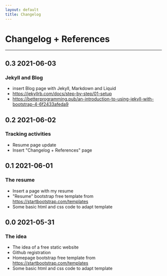 ```yaml
---
layout: default
title: Changelog
---
```

<div class="mt-5">
    <h1>Changelog + References</h1>
</div>
<hr />
<h2>0.3 2021-06-03</h2>
<h3>Jekyll and Blog</h3>
<ul>
    <li>insert Blog page with Jekyll, Markdown and Liquid</li>
    <li><a href="https://jekyllrb.com/docs/step-by-step/01-setup">https://jekyllrb.com/docs/step-by-step/01-setup </a></li>
    <li><a href="https://betterprogramming.pub/an-introduction-to-using-jekyll-with-bootstrap-4-6f2433afeda9">https://betterprogramming.pub/an-introduction-to-using-jekyll-with-bootstrap-4-6f2433afeda9</a></li>
</ul>
<h2>0.2 2021-06-02</h2>
<h3>Tracking activities</h3>
<ul>
    <li>Resume page update</li>
    <li>Insert "Changelog + References" page</li>
</ul>
<h2>0.1 2021-06-01</h2>
<h3>The resume</h3>
<ul>
    <li>Insert a page with my resume</li>
    <li>"Resume" bootstrap free template from <a href="https://startbootstrap.com/templates">https://startbootstrap.com/templates</a></li>
    <li>Some basic html and css code to adapt template</li>
</ul>
<h2>0.0 2021-05-31</h2>
<h3>The idea</h3>
<ul>
    <li>The idea of a free static website</li>
    <li>Github registration</li>
    <li>Homepage bootstrap free template from <a href="https://startbootstrap.com/templates">https://startbootstrap.com/templates</a></li>
    <li>Some basic html and css code to adapt template</li>
</ul>